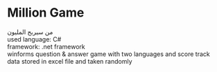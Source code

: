 # Million Game
من سيربح المليون
<br>
used language: C# 
<br>
framework: .net framework 
<br>
winforms question & answer game with two languages and score track 
<br>
data stored in excel file and taken randomly
